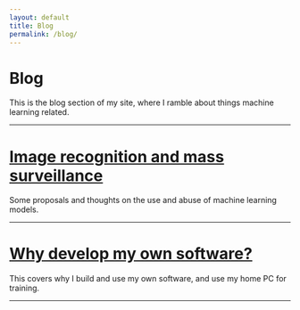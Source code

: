 ```yaml
---
layout: default
title: Blog
permalink: /blog/
---
```


# Blog

This is the blog section of my site, where I ramble about things machine learning related.

---

# [Image recognition and mass surveillance](/mass_surveillance)

Some proposals and thoughts on the use and abuse of machine learning models.

---

# [Why develop my own software?](/my_own_software)

This covers why I build and use my own software, and use my home PC for training.

---